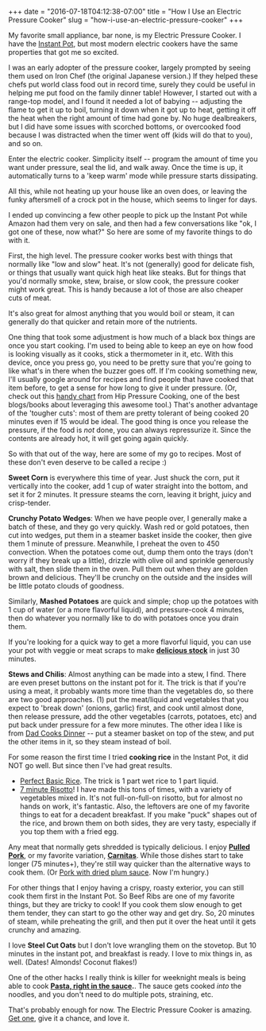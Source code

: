 +++
date = "2016-07-18T04:12:38-07:00"
title = "How I Use an Electric Pressure Cooker"
slug = "how-i-use-an-electric-pressure-cooker"
+++


My favorite small appliance, bar none, is my Electric Pressure Cooker. I have the [Instant Pot](http://amzn.to/2am2bIS), but most modern electric cookers have the same properties that got me so excited.

I was an early adopter of the pressure cooker, largely prompted by seeing them used on Iron Chef (the original Japanese version.) If they helped these chefs put world class food out in record time, surely they could be useful in helping me put food on the family dinner table! However, I started out with a range-top model, and I found it needed a lot of babying -- adjusting the flame to get it up to boil, turning it down when it got up to heat, getting it off the heat when the right amount of time had gone by. No huge dealbreakers, but I did have some issues with scorched bottoms, or overcooked food because I was distracted when the timer went off (kids will do that to you), and so on.

Enter the electric cooker. Simplicity itself -- program the amount of time you want under pressure, seal the lid, and walk away. Once the time is up, it automatically turns to a 'keep warm' mode while pressure starts dissipating.

All this, while not heating up your house like an oven does, or leaving the funky aftersmell of a crock pot in the house, which seems to linger for days.

I ended up convincing a few other people to pick up the Instant Pot while Amazon had them very on sale, and then had a few conversations like "ok, I got one of these, now what?" So here are some of my favorite things to do with it.

First, the high level. The pressure cooker works best with things that normally like "low and slow" heat. It's not (generally) good for delicate fish, or things that usually want quick high heat like steaks. But for things that you'd normally smoke, stew, braise, or slow cook, the pressure cooker might work great. This is handy because a lot of those are also cheaper cuts of meat. 

It's also great for almost anything that you would boil or steam, it can generally do that quicker and retain more of the nutrients.

One thing that took some adjustment is how much of a black box things are once you start cooking. I'm used to being able to keep an eye on how food is looking visually as it cooks, stick a thermometer in it, etc. With this device, once you press go, you need to be pretty sure that you're going to like what's in there when the buzzer goes off. If I'm cooking something new, I'll usually google around for recipes and find people that have cooked that item before, to get a sense for how long to give it under pressure. (Or, check out this [handy chart](http://www.hippressurecooking.com/pressure-cooking-times/) from Hip Pressure Cooking, one of the best blogs/books about leveraging this awesome tool.) That's another advantage of the 'tougher cuts': most of them are pretty tolerant of being cooked 20 minutes even if 15 would be ideal. The good thing is once you release the pressure, if the food is *not* done, you can always repressurize it. Since the contents are already hot, it will get going again quickly.

So with that out of the way, here are some of my go to recipes. Most of these don't even deserve to be called a recipe :)

**Sweet Corn** is everywhere this time of year. Just shuck the corn, put it vertically into the cooker, add 1 cup of water straight into the bottom, and set it for 2 minutes. It pressure steams the corn, leaving it bright, juicy and crisp-tender.

**Crunchy Potato Wedges**: When we have people over, I generally make a batch of these, and they go very quickly. Wash red or gold potatoes, then cut into wedges, put them in a steamer basket inside the cooker, then give them 1 minute of pressure. Meanwhile, I preheat the oven to 450 convection. When the potatoes come out, dump them onto the trays (don't worry if they break up a little), drizzle with olive oil and sprinkle generously with salt, then slide them in the oven. Pull them out when they are golden brown and delicious. They'll be crunchy on the outside and the insides will be little potato clouds of goodness.

Similarly, **Mashed Potatoes** are quick and simple; chop up the potatoes with 1 cup of water (or a more flavorful liquid), and pressure-cook 4 minutes, then do whatever you normally like to do with potatoes once you drain them.

If you're looking for a quick way to get a more flavorful liquid, you can use your pot with veggie or meat scraps to make **[delicious stock](http://www.budgetbytes.com/2016/03/make-instant-pot-chicken-stock/)** in just 30 minutes.

**Stews and Chilis**: Almost anything can be made into a stew, I find. There are even preset buttons on the instant pot for it. The trick is that if you're using a meat, it probably wants more time than the vegetables do, so there are two good approaches. (1) put the meat/liquid and vegetables that you expect to 'break down' (onions, garlic) first, and cook until almost done, then release pressure, add the other vegetables (carrots, potatoes, etc) and put back under pressure for a few more minutes. The other idea I like is from [Dad Cooks Dinner](http://dadcooksdinner.com/2016/01/pressure-cooker-chicken-stew.html/) -- put a steamer basket on top of the stew, and put the other items in it, so they steam instead of boil.

For some reason the first time I tried **cooking rice** in the Instant Pot, it did NOT go well. But since then I've had great results.

* [Perfect Basic Rice](http://instantpot.com/how-to-cook-perfect-rice-in-an-electric-pressure-cooker/). The trick is 1 part wet rice to 1 part liquid.
* [7 minute Risotto](http://www.hippressurecooking.com/pressure-cooker-risotto-in-7-minutes/)! I have made this tons of times, with a variety of vegetables mixed in. It's not full-on-full-on risotto, but for almost no hands on work, it's fantastic. Also, the leftovers are one of my favorite things to eat for a decadent breakfast. If you make "puck" shapes out of the rice, and brown them on both sides, they are very tasty, especially if you top them with a fried egg.

Any meat that normally gets shredded is typically delicious. I enjoy **[Pulled Pork](http://www.pressurecookingtoday.com/easy-pressure-cooker-pulled-pork/)**, or my favorite variation, **[Carnitas](http://www.skinnytaste.com/instant-pot-pork-carnitas-mexican/)**. While those dishes start to take longer (75 minutes+), they're still way quicker than the alternative ways to cook them. (Or [Pork with dried plum sauce](http://dadcooksdinner.com/2010/03/pressure-cooker-chinese-pork-with-dried-plum-sauce.html/). Now I'm hungry.)

For other things that I enjoy having a crispy, roasty exterior, you can still cook them first in the Instant Pot. So Beef Ribs are one of my favorite things, but they are tricky to cook! If you cook them slow enough to get them tender, they can start to go the other way and get dry. So, 20 minutes of steam, while preheating the grill, and then put it over the heat until it gets crunchy and amazing.

I love **Steel Cut Oats** but I don't love wrangling them on the stovetop. But 10 minutes in the instant pot, and breakfast is ready. I love to mix things in, as well. (Dates! Almonds! Coconut flakes!)

One of the other hacks I really think is killer for weeknight meals is being able to cook **[Pasta, right in the sauce](http://www.cdkitchen.com/recipes/recs/23/OnePotSpaghetti69666.shtml).**. The sauce gets cooked *into* the noodles, and you don't need to do multiple pots, straining, etc.

That's probably enough for now. The Electric Pressure Cooker is amazing. [Get one](http://amzn.to/2am2bIS), give it a chance, and love it.
